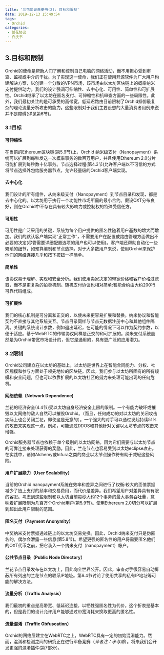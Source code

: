 ```yaml
---
title: '兰花协议白皮书(2): 目标和限制'
date: 2019-12-13 15:49:54
tags:
 - Orchid
categories:
 - 兰花协议
 - 白皮书
---
```


## 3.目标和限制

Orchid的使命是帮助人们了解和控制自己电脑的网络活动，而不用担心受到审查、监视或中介的干扰。为了实现这一使命，我们正在使用开源软件为广大用户构建解决方案，以创建一个分散的VPN市场，该市场由以太坊区块链上的概率纳米支付提供动力。我们的设计强调可伸缩性、去中心化、可用性、简单性和可扩展性。Orchid继承了以太坊在匿名支付、可伸缩性和抗审查方面的一些局限性。此外，我们最初关注的是可承受的高带宽，低延迟路由目前限制了Orchid抵御最复杂的理论流量分析攻击的能力。这些限制对于我们主要设想的大量消费者用例来说并不是障碍(详见第6节)。

### 3.1目标

#### 可伸缩性

在当前的Ethereum区块链(第5.9节)上，Orchid 纳米级支付（Nanopayment）系统可以扩展到每秒发送一次概率事务的数百万用户，并且使用Ethereum 2.0分片可能扩展到每秒数十亿事务。节点选择过程(第4.3节)允许客户端以不可信的方式将节点选择外包给服务器节点，允许轻量级的Orchid客户端实现。

#### 去中心化

我们设计的所有组件，从纳米级支付（Nanopayment）到节点目录和发现，都是去中心化的。以太坊用于执行一个功能性市场所需的最小合约。假设OXT分布良好，则在Orchid中不存在具有较大影响力或控制权的特殊受信任方。

#### 可用性

可用性是广泛采用的关键，系统为每个用户提供的匿名性随着用户基数的增大而增加。我们的默认客户端实现“正常工作”，不需要用户在配置或路由管理方面做出不必要的决定(尽管需要详细配置选项的用户也可以使用)。客户端还帮助自动化一些繁琐的细节，如预算编制和节点选择。对于大多数用户来说，使用Orchid来保护他们的网络连接几乎和按下按钮一样简单。

#### 简单性

该协议易于理解、实现和安全分析。我们使用卖家决定的带宽价格和客户价格过滤器，而不是更复杂的拍卖机制。随机支付协议也相对简单:智能合约由大约200行可靠代码组成。

#### 可扩展性

我们的核心机制是可分离和正交的，以使未来更容易扩展和替换。纳米协议和智能契约不直接与其他系统交互。节点目录同样与节点元数据注册中心和其他组件隔离。关键的系统设计参数，例如退出延迟，在可能的情况下可以作为契约参数，以便于适应。基于WebRTC的传输协议同样是正交的和可扩展的。纳米支付系统虽然是为Orchid带宽市场设计的，但它是通用的，具有更广泛的应用潜力。

### 3.2限制

Orchid公司建立在以太坊的基础上，以太坊是世界上在智能合同能力、分权、社区规模和参与方面处于领先地位的区块链。因此，我们参与以太坊所固有的所有规模和安全问题，但也可以依靠扩展的以太坊社区的努力来处理可能出现的任何危机。

#### 网络依赖（Network Dependence)

兰花的经济安全(4.4节)受以太坊自身经济安全上限的限制。一个有能力破坏或摧毁以太网络的敌人自然可以摧毁Orchid。（而且，任何成功的对以太坊的关闭攻击实际上也会关闭兰花，即使这是无意的）。一个强大的对手可以通过发起持续51%的攻击来实现这一点，例如，可能通过DDOS和其他针对关键以太坊节点的攻击来增强。

Orchid服务器节点也依赖于单个级别的以太坊网络，因为它们需要与以太坊节点的可靠连接来处理获得的奖励。因此，兰花节点也容易受到以太坊eclipse攻击。在实践中，诸如Alchemy或Infura之类的商业以太节点操作符有助于减轻这些风险。

#### 用户扩展能力（User Scalability）

当前的Orchid nanopayment系统在效率和差异之间进行了权衡:较大的面值票据减少了链上支付的频率和交易费用，而代价是差异。我们希望用户对差异具有有限的容忍。考虑到这些限制和以太坊当前每秒大约12个事务的最大事务吞吐量，意味着扩展限制为几百万个Orchid用户(第5.9节)。使用Ethereum 2.0切分可以扩展到超出此用户限制的范围。

#### 匿名支付（Payment Anonymity）

中奖纳米支付票据通过链上的以太坊交易兑换。因此，Orchid纳米支付只是伪匿名的，偶尔会泄露一些信息(第5.8节)。希望更强的匿名性的用户将需要匿名他们的OXT代币之前，把它装入一个纳米支付（nanopayment）帐户。

#### 公共节点目录（Public Node Directory）

兰花节点目录发布在以太坊上，因此向全世界公开。因此，审查对手很容易自动屏蔽所有列出的兰花节点的联系IP地址。第6.4节讨论了使用共享的私有IP地址等可能的解决方法。

#### 流量分析（Traffic Analysis）

我们最初的重点是高带宽、低延迟连接，以牺牲强匿名性为代价。这个折衷是基本的，但是我们的设计允许用户能够通过带宽消耗来换取更高的匿名性。

#### 流量混淆（Traffic Obfuscation）

Orchid的网络层建立在WebRTC之上，WebRTC具有一定的初始混淆能力。然而，混淆和检测之间的研究正在进行军备竞赛（*译者注：矛与盾*）。将来我们会开发更强的混淆插件(第7部分)。